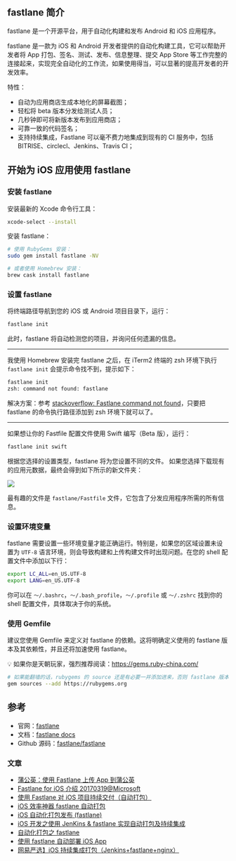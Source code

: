 ## fastlane 简介

fastlane 是一个开源平台，用于自动化构建和发布 Android 和 iOS 应用程序。

fastlane 是一款为 iOS 和 Android 开发者提供的自动化构建工具，它可以帮助开发者将 App 打包、签名、测试、发布、信息整理、提交 App Store 等工作完整的连接起来，实现完全自动化的工作流，如果使用得当，可以显著的提高开发者的开发效率。

特性：
* 自动为应用商店生成本地化的屏幕截图；
* 轻松将 beta 版本分发给测试人员；
* 几秒钟即可将新版本发布到应用商店；
* 可靠一致的代码签名；
* 支持持续集成，Fastlane 可以毫不费力地集成到现有的 CI 服务中，包括 BITRISE、circlecl、Jenkins、Travis CI；


## 开始为 iOS 应用使用 fastlane

### 安装 fastlane

安装最新的 Xcode 命令行工具：

```bash
xcode-select --install
```

安装 fastlane：

```bash
# 使用 RubyGems 安装：
sudo gem install fastlane -NV

# 或者使用 Homebrew 安装：
brew cask install fastlane
```

### 设置 fastlane

将终端路径导航到您的 iOS 或 Android 项目目录下，运行：

```bash
fastlane init
```

此时，fastlane 将自动检测您的项目，并询问任何遗漏的信息。

--- 

我使用 Homebrew 安装完 fastlane 之后，在 iTerm2 终端的 zsh 环境下执行 `fastlane init` 会提示命令找不到，提示如下：

```bash
fastlane init
zsh: command not found: fastlane
```

解决方案：参考 [stackoverflow: Fastlane command not found](https://stackoverflow.com/questions/36369197/fastlane-command-not-found)，只要把 fastlane 的命令执行路径添加到 zsh 环境下就可以了。

---

如果想让你的 Fastfile 配置文件使用 Swift 编写（Beta 版），运行：

```bash
fastlane init swift
```

根据您选择的设置类型，fastlane 将为您设置不同的文件。
如果您选择下载现有的应用元数据，最终会得到如下所示的新文件夹：

![](https://docs.fastlane.tools/img/getting-started/ios/fastlane-init.png)

最有趣的文件是 `fastlane/Fastfile` 文件，它包含了分发应用程序所需的所有信息。


### 设置环境变量

fastlane 需要设置一些环境变量才能正确运行。特别是，如果您的区域设置未设置为 `UTF-8` 语言环境，则会导致构建和上传构建文件时出现问题。在您的 shell 配置文件中添加以下行：

```bash
export LC_ALL=en_US.UTF-8
export LANG=en_US.UTF-8
```

你可以在 `〜/.bashrc`，`〜/.bash_profile`，`〜/.profile` 或 `〜/.zshrc` 找到你的 shell 配置文件，具体取决于你的系统。


### 使用 Gemfile

建议您使用 Gemfile 来定义对 fastlane 的依赖。这将明确定义使用的 fastlane 版本及其依赖性，并且还将加速使用 fastlane。

💡 如果你是天朝玩家，强烈推荐阅读：<https://gems.ruby-china.com/>

```bash
# 如果能翻墙的话，rubygems 的 source 还是有必要一并添加进来，否则 fastlane 版本始终停留在 99 版本无法更新
gem sources --add https://rubygems.org
```

## 参考

* 官网：[fastlane](https://fastlane.tools/)
* 文档：[fastlane docs](https://docs.fastlane.tools/)
* Github 源码：[fastlane/fastlane](https://github.com/fastlane/fastlane/)


### 文章
* [蒲公英：使用 Fastlane 上传 App 到蒲公英](http://www.pgyer.com/doc/view/fastlane)
* [Fastlane for iOS 介绍 20170319@Microsoft](https://docs.microsoft.com/zh-cn/xamarin/ios/deploy-test/provisioning/fastlane/)
* [使用 Fastlane 对 iOS 项目持续交付（自动打包）](https://www.jianshu.com/p/9cdfafc5f7b9)
* [iOS 效率神器 fastlane 自动打包](https://www.jianshu.com/p/5d836e89d9d1)
* [iOS 自动化打包发布 (fastlane)](https://blog.csdn.net/cdut100/article/details/76381605)
* [iOS 开发之使用 JenKins & fastlane 实现自动打包及持续集成](https://sevencho.github.io/archives/56d26041.html)
* [自动化打包之 fastlane](https://blog.csdn.net/kuangdacaikuang/article/details/80443515)
* [使用 fastlane 自动部署 iOS App](https://zrocky.com/2018/09/fastlane/)
* [网易严选】iOS 持续集成打包（Jenkins+fastlane+nginx）](https://blog.csdn.net/w97531/article/details/82787412)


